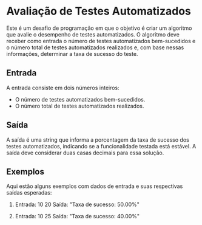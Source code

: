 # Avaliação de Testes Automatizados

Este é um desafio de programação em que o objetivo é criar um algoritmo que avalie o desempenho de testes automatizados. O algoritmo deve receber como entrada o número de testes automatizados bem-sucedidos e o número total de testes automatizados realizados e, com base nessas informações, determinar a taxa de sucesso do teste.

## Entrada

A entrada consiste em dois números inteiros:
- O número de testes automatizados bem-sucedidos.
- O número total de testes automatizados realizados.

## Saída

A saída é uma string que informa a porcentagem da taxa de sucesso dos testes automatizados, indicando se a funcionalidade testada está estável. A saída deve considerar duas casas decimais para essa solução.

## Exemplos

Aqui estão alguns exemplos com dados de entrada e suas respectivas saídas esperadas:

1. Entrada: 10 20
   Saída: "Taxa de sucesso: 50.00%"

2. Entrada: 10 25
   Saída: "Taxa de sucesso: 40.00%"
